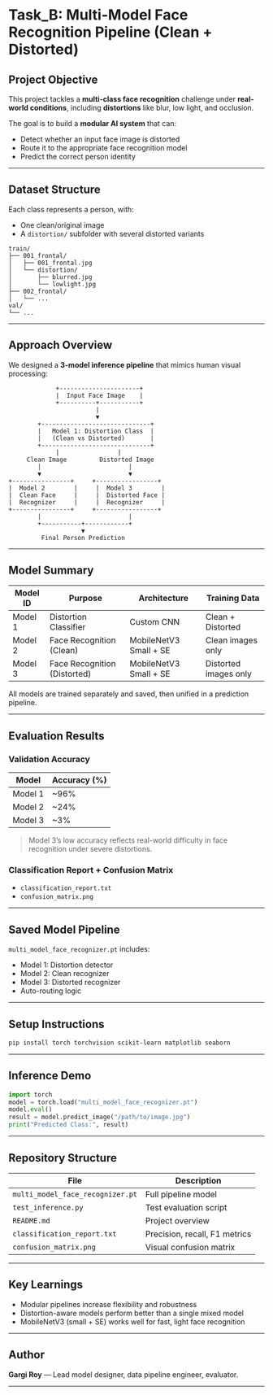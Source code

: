 
# Task_B: Multi-Model Face Recognition Pipeline (Clean + Distorted)

## Project Objective

This project tackles a **multi-class face recognition** challenge under **real-world conditions**, including **distortions** like blur, low light, and occlusion.

The goal is to build a **modular AI system** that can:
- Detect whether an input face image is distorted
- Route it to the appropriate face recognition model
- Predict the correct person identity

---

##  Dataset Structure

Each class represents a person, with:
- One clean/original image
- A `distortion/` subfolder with several distorted variants

```
train/
├── 001_frontal/
│   ├── 001_frontal.jpg
│   └── distortion/
│       ├── blurred.jpg
│       └── lowlight.jpg
├── 002_frontal/
│   └── ...
val/
└── ...
```

---

##  Approach Overview

We designed a **3-model inference pipeline** that mimics human visual processing:

```
             +----------------------+
             |  Input Face Image    |
             +----------+-----------+
                        |
                        ▼
        +------------------------------+
        |   Model 1: Distortion Class  |
        |   (Clean vs Distorted)       |
        +------------------------------+
             |                |
     Clean Image         Distorted Image
        |                        |
        ▼                        ▼
+----------------+     +-----------------+
|  Model 2        |     |  Model 3        |
|  Clean Face     |     |  Distorted Face |
|  Recognizer     |     |  Recognizer     |
+----------------+     +-----------------+
        |                        |
        +-----------+------------+
                    ▼
         Final Person Prediction
```

---

##  Model Summary

| Model ID | Purpose                   | Architecture             | Training Data |
|----------|---------------------------|---------------------------|---------------|
| Model 1  | Distortion Classifier      | Custom CNN                | Clean + Distorted |
| Model 2  | Face Recognition (Clean)   | MobileNetV3 Small + SE    | Clean images only |
| Model 3  | Face Recognition (Distorted)| MobileNetV3 Small + SE   | Distorted images only |

All models are trained separately and saved, then unified in a prediction pipeline.

---

##  Evaluation Results

### Validation Accuracy

| Model        | Accuracy (%) |
|--------------|--------------|
| Model 1      | ~96%         |
| Model 2      | ~24%         |
| Model 3      | ~3%          |

>  Model 3’s low accuracy reflects real-world difficulty in face recognition under severe distortions.

###  Classification Report + Confusion Matrix
-  `classification_report.txt`
-  `confusion_matrix.png`

---

##  Saved Model Pipeline

`multi_model_face_recognizer.pt` includes:
- Model 1: Distortion detector
- Model 2: Clean recognizer
- Model 3: Distorted recognizer
- Auto-routing logic

---

##  Setup Instructions

```bash
pip install torch torchvision scikit-learn matplotlib seaborn
```

---

##  Inference Demo

```python
import torch
model = torch.load("multi_model_face_recognizer.pt")
model.eval()
result = model.predict_image("/path/to/image.jpg")
print("Predicted Class:", result)
```

---

##  Repository Structure

| File                             | Description                              |
|----------------------------------|------------------------------------------|
| `multi_model_face_recognizer.pt` | Full pipeline model                      |
| `test_inference.py`              | Test evaluation script                   |
| `README.md`                      | Project overview                         |
| `classification_report.txt`      | Precision, recall, F1 metrics            |
| `confusion_matrix.png`           | Visual confusion matrix                  |

---

##  Key Learnings

- Modular pipelines increase flexibility and robustness
- Distortion-aware models perform better than a single mixed model
- MobileNetV3 (small + SE) works well for fast, light face recognition

---

##  Author
**Gargi Roy** — Lead model designer, data pipeline engineer, evaluator.

---
